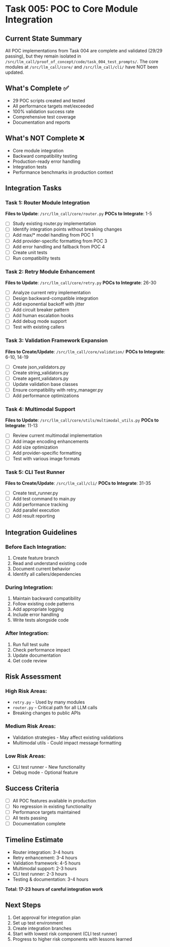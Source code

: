 # Task 005: POC to Core Module Integration

## Current State Summary
All POC implementations from Task 004 are complete and validated (29/29 passing), but they remain isolated in `/src/llm_call/proof_of_concept/code/task_004_test_prompts/`. The core modules at `/src/llm_call/core/` and `/src/llm_call/cli/` have NOT been updated.

## What's Complete ✅
- 29 POC scripts created and tested
- All performance targets met/exceeded
- 100% validation success rate
- Comprehensive test coverage
- Documentation and reports

## What's NOT Complete ❌
- Core module integration
- Backward compatibility testing
- Production-ready error handling
- Integration tests
- Performance benchmarks in production context

## Integration Tasks

### Task 1: Router Module Integration
**Files to Update**: `/src/llm_call/core/router.py`
**POCs to Integrate**: 1-5
- [ ] Study existing router.py implementation
- [ ] Identify integration points without breaking changes
- [ ] Add max/* model handling from POC 1
- [ ] Add provider-specific formatting from POC 3
- [ ] Add error handling and fallback from POC 4
- [ ] Create unit tests
- [ ] Run compatibility tests

### Task 2: Retry Module Enhancement
**Files to Update**: `/src/llm_call/core/retry.py`
**POCs to Integrate**: 26-30
- [ ] Analyze current retry implementation
- [ ] Design backward-compatible integration
- [ ] Add exponential backoff with jitter
- [ ] Add circuit breaker pattern
- [ ] Add human escalation hooks
- [ ] Add debug mode support
- [ ] Test with existing callers

### Task 3: Validation Framework Expansion
**Files to Create/Update**: `/src/llm_call/core/validation/`
**POCs to Integrate**: 6-10, 14-19
- [ ] Create json_validators.py
- [ ] Create string_validators.py
- [ ] Create agent_validators.py
- [ ] Update validation base classes
- [ ] Ensure compatibility with retry_manager.py
- [ ] Add performance optimizations

### Task 4: Multimodal Support
**Files to Update**: `/src/llm_call/core/utils/multimodal_utils.py`
**POCs to Integrate**: 11-13
- [ ] Review current multimodal implementation
- [ ] Add image encoding enhancements
- [ ] Add size optimization
- [ ] Add provider-specific formatting
- [ ] Test with various image formats

### Task 5: CLI Test Runner
**Files to Create/Update**: `/src/llm_call/cli/`
**POCs to Integrate**: 31-35
- [ ] Create test_runner.py
- [ ] Add test command to main.py
- [ ] Add performance tracking
- [ ] Add parallel execution
- [ ] Add result reporting

## Integration Guidelines

### Before Each Integration:
1. Create feature branch
2. Read and understand existing code
3. Document current behavior
4. Identify all callers/dependencies

### During Integration:
1. Maintain backward compatibility
2. Follow existing code patterns
3. Add appropriate logging
4. Include error handling
5. Write tests alongside code

### After Integration:
1. Run full test suite
2. Check performance impact
3. Update documentation
4. Get code review

## Risk Assessment

### High Risk Areas:
- `retry.py` - Used by many modules
- `router.py` - Critical path for all LLM calls
- Breaking changes to public APIs

### Medium Risk Areas:
- Validation strategies - May affect existing validations
- Multimodal utils - Could impact message formatting

### Low Risk Areas:
- CLI test runner - New functionality
- Debug mode - Optional feature

## Success Criteria
- [ ] All POC features available in production
- [ ] No regression in existing functionality
- [ ] Performance targets maintained
- [ ] All tests passing
- [ ] Documentation complete

## Timeline Estimate
- Router integration: 3-4 hours
- Retry enhancement: 3-4 hours  
- Validation framework: 4-5 hours
- Multimodal support: 2-3 hours
- CLI test runner: 2-3 hours
- Testing & documentation: 3-4 hours

**Total: 17-23 hours of careful integration work**

## Next Steps
1. Get approval for integration plan
2. Set up test environment
3. Create integration branches
4. Start with lowest risk component (CLI test runner)
5. Progress to higher risk components with lessons learned